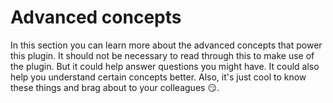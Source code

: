 # Advanced concepts

In this section you can learn more about the advanced concepts that power this plugin. It should not be necessary to read through this to make use of the plugin. But it could help answer questions you might have. It could also help you understand certain concepts better. Also, it's just cool to know these things and brag about to your colleagues 😏.
